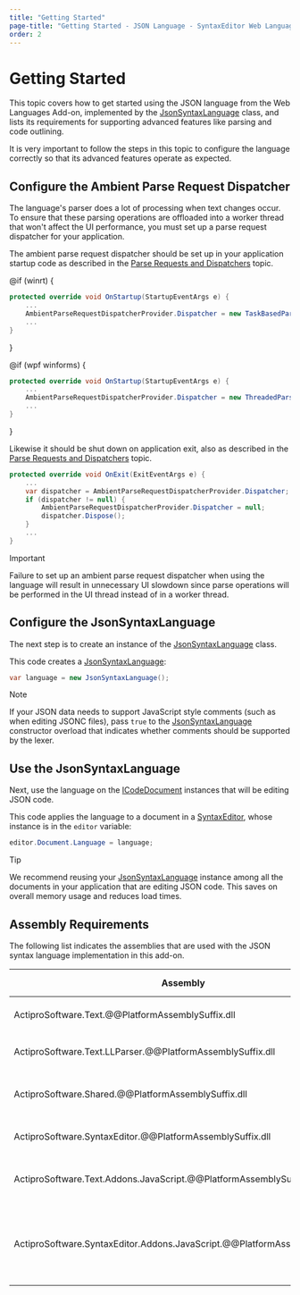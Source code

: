 ```yaml
---
title: "Getting Started"
page-title: "Getting Started - JSON Language - SyntaxEditor Web Languages Add-on"
order: 2
---
```

# Getting Started

This topic covers how to get started using the JSON language from the Web Languages Add-on, implemented by the [JsonSyntaxLanguage](xref:ActiproSoftware.Text.Languages.JavaScript.Implementation.JsonSyntaxLanguage) class, and lists its requirements for supporting advanced features like parsing and code outlining.

It is very important to follow the steps in this topic to configure the language correctly so that its advanced features operate as expected.

## Configure the Ambient Parse Request Dispatcher

The language's parser does a lot of processing when text changes occur.  To ensure that these parsing operations are offloaded into a worker thread that won't affect the UI performance, you must set up a parse request dispatcher for your application.

The ambient parse request dispatcher should be set up in your application startup code as described in the [Parse Requests and Dispatchers](../../text-parsing/parsing/parse-requests-and-dispatchers.md) topic.

@if (winrt) {

```csharp
protected override void OnStartup(StartupEventArgs e) {
	...
	AmbientParseRequestDispatcherProvider.Dispatcher = new TaskBasedParseRequestDispatcher();
	...
}
```

}

@if (wpf winforms) {

```csharp
protected override void OnStartup(StartupEventArgs e) {
	...
	AmbientParseRequestDispatcherProvider.Dispatcher = new ThreadedParseRequestDispatcher();
	...
}
```

}

Likewise it should be shut down on application exit, also as described in the [Parse Requests and Dispatchers](../../text-parsing/parsing/parse-requests-and-dispatchers.md) topic.

```csharp
protected override void OnExit(ExitEventArgs e) {
	...
	var dispatcher = AmbientParseRequestDispatcherProvider.Dispatcher;
	if (dispatcher != null) {
		AmbientParseRequestDispatcherProvider.Dispatcher = null;
		dispatcher.Dispose();
	}
	...
}
```

> [!IMPORTANT]
> Failure to set up an ambient parse request dispatcher when using the language will result in unnecessary UI slowdown since parse operations will be performed in the UI thread instead of in a worker thread.

## Configure the JsonSyntaxLanguage

The next step is to create an instance of the [JsonSyntaxLanguage](xref:ActiproSoftware.Text.Languages.JavaScript.Implementation.JsonSyntaxLanguage) class.

This code creates a [JsonSyntaxLanguage](xref:ActiproSoftware.Text.Languages.JavaScript.Implementation.JsonSyntaxLanguage):

```csharp
var language = new JsonSyntaxLanguage();
```

> [!NOTE]
> If your JSON data needs to support JavaScript style comments (such as when editing JSONC files), pass `true` to the [JsonSyntaxLanguage](xref:ActiproSoftware.Text.Languages.JavaScript.Implementation.JsonSyntaxLanguage) constructor overload that indicates whether comments should be supported by the lexer.

## Use the JsonSyntaxLanguage

Next, use the language on the [ICodeDocument](xref:ActiproSoftware.Text.ICodeDocument) instances that will be editing JSON code.

This code applies the language to a document in a [SyntaxEditor](xref:@ActiproUIRoot.Controls.SyntaxEditor.SyntaxEditor), whose instance is in the `editor` variable:

```csharp
editor.Document.Language = language;
```

> [!TIP]
> We recommend reusing your [JsonSyntaxLanguage](xref:ActiproSoftware.Text.Languages.JavaScript.Implementation.JsonSyntaxLanguage) instance among all the documents in your application that are editing JSON code.  This saves on overall memory usage and reduces load times.

## Assembly Requirements

The following list indicates the assemblies that are used with the JSON syntax language implementation in this add-on.

| Assembly | Required | Author | Licensed With | Description |
|-----|-----|-----|-----|-----|
| ActiproSoftware.Text.@@PlatformAssemblySuffix.dll | Yes | Actipro | SyntaxEditor | Core text/parsing framework for @@PlatformName |
| ActiproSoftware.Text.LLParser.@@PlatformAssemblySuffix.dll | Yes | Actipro | SyntaxEditor | LL parser framework implementation |
| ActiproSoftware.Shared.@@PlatformAssemblySuffix.dll | Yes | Actipro | SyntaxEditor | Core framework for all Actipro @@PlatformName controls |
| ActiproSoftware.SyntaxEditor.@@PlatformAssemblySuffix.dll | Yes | Actipro | SyntaxEditor | SyntaxEditor for @@PlatformName control |
| ActiproSoftware.Text.Addons.JavaScript.@@PlatformAssemblySuffix.dll | Yes | Actipro | Web Languages Add-on | Core text/parsing for the JavaScript and JSON languages |
| ActiproSoftware.SyntaxEditor.Addons.JavaScript.@@PlatformAssemblySuffix.dll | Yes | Actipro | Web Languages Add-on | SyntaxEditor for @@PlatformName advanced JavaScript and JSON syntax language implementations |

